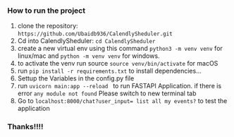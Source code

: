 
### How to run the project

1. clone the repository: `https://github.com/Ubaidb936/CalendlySheduler.git`
2. Cd into CalendlySheduler:  `cd CalendlySheduler`
3. create a new virtual env using this command `python3 -m venv venv` for linux/mac and `python -m venv venv` for windows.
4. to activate the venv run source `source venv/bin/activate` for macOS
5. run `pip install -r requirements.txt` to install dependencies...
6. Settup the Variables in the config.py file
7.  run `uvicorn main:app --reload ` to run FASTAPI Application. if there is error `any module not found` Please switch to new terminal tab
8.  Go to `localhost:8000/chat?user_input= list all my events?` to test the application

### Thanks!!!!




  
